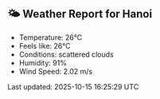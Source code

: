 <!-- WEATHER-START -->
## 🌤 Weather Report for Hanoi

- Temperature: 26°C
- Feels like: 26°C
- Conditions: scattered clouds
- Humidity: 91%
- Wind Speed: 2.02 m/s

Last updated: 2025-10-15 16:25:29 UTC
<!-- WEATHER-END -->
